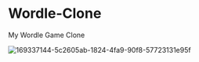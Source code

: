 # Wordle-Clone
 My Wordle Game Clone 
 
![169337144-5c2605ab-1824-4fa9-90f8-57723131e95f](https://user-images.githubusercontent.com/54751699/169337701-e4e7b41f-08bf-4f23-b5ca-a09bcb425cdf.png)

